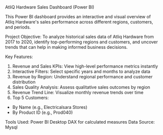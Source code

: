 AtliQ Hardware Sales Dashboard (Power BI)

This Power BI dashboard provides an interactive and visual overview of Atliq Hardware's sales performance across different regions, customers, and periods.


Project Objective:
To analyze historical sales data of Atliq Hardware from 2017 to 2020, identify top-performing regions and customers, and uncover trends that can help in making informed business decisions.


Key Features:
1. Revenue and Sales KPIs: View high-level performance metrics instantly
2. Interactive Filters: Select specific years and months to analyze data
3. Revenue by Region: Understand regional performance and customer distribution
4. Sales Quality Analysis: Assess qualitative sales outcomes by region
5. Revenue Trend Line: Visualize monthly revenue trends over time
6. Top 5 Customers:
  - By Name (e.g., Electricalsara Stores)
  - By Product ID (e.g., Prod040)


Tools Used:
Power BI Desktop
DAX for calculated measures
Data Source: Mysql
